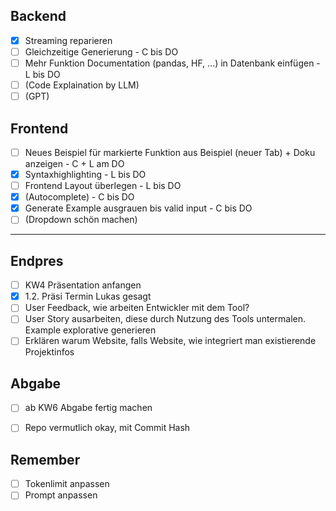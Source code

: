 ## Backend
- [x] Streaming reparieren
- [ ] Gleichzeitige Generierung - C bis DO
- [ ] Mehr Funktion Documentation (pandas, HF, ...) in Datenbank einfügen - L bis DO
- [ ] (Code Explaination by LLM)
- [ ] (GPT)

## Frontend
- [ ] Neues Beispiel für markierte Funktion aus Beispiel (neuer Tab) + Doku anzeigen - C + L am DO
- [x] Syntaxhighlighting - L bis DO
- [ ] Frontend Layout überlegen - L bis DO
- [x] (Autocomplete) - C bis DO
- [x] Generate Example ausgrauen bis valid input - C bis DO
- [ ] (Dropdown schön machen)

-------------------------------------------------------------------------------

## Endpres
- [ ] KW4 Präsentation anfangen
- [x] 1.2. Präsi Termin Lukas gesagt
- [ ] User Feedback, wie arbeiten Entwickler mit dem Tool?
- [ ] User Story ausarbeiten, diese durch Nutzung des Tools untermalen. Example explorative generieren
- [ ] Erklären warum Website, falls Website, wie integriert man existierende Projektinfos

## Abgabe
- [ ] ab KW6 Abgabe fertig machen
- [ ] Repo vermutlich okay, mit Commit Hash


## Remember
- [ ] Tokenlimit anpassen
- [ ] Prompt anpassen
